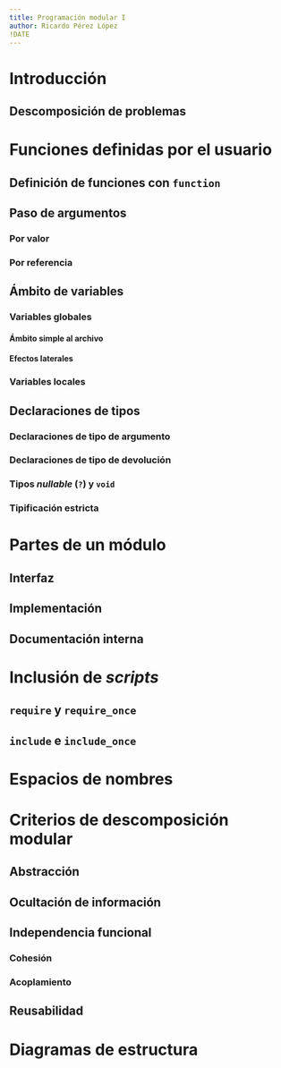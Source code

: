 ```yaml
---
title: Programación modular I
author: Ricardo Pérez López
!DATE
---
```


# Introducción

## Descomposición de problemas

# Funciones definidas por el usuario

## Definición de funciones con `function`

## Paso de argumentos

### Por valor

### Por referencia

## Ámbito de variables

### Variables globales

#### Ámbito simple al archivo

#### Efectos laterales

### Variables locales

## Declaraciones de tipos

### Declaraciones de tipo de argumento

### Declaraciones de tipo de devolución

### Tipos *nullable* (`?`) y `void`

### Tipificación estricta

# Partes de un módulo

## Interfaz

## Implementación

## Documentación interna

# Inclusión de *scripts*

## `require` y `require_once`

## `include` e `include_once`

# Espacios de nombres

# Criterios de descomposición modular

## Abstracción

## Ocultación de información

## Independencia funcional

### Cohesión

### Acoplamiento

## Reusabilidad

# Diagramas de estructura

